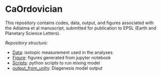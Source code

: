 # CaOrdovician
This repository contains codes, data, output, and figures associated with the Adiatma et al manuscript, submitted for publication to EPSL (Earth and Planetary Science Letters).

*Repository structure:*

- [Data](Data/): isotopic measurement used in the analyses
- [Figure](Figure/): figures generated from jupyter notebook
- [Scripts](Scripts/): python scripts to run mixing model
- [output_from_unity](output_from_unity/): Diagenesis model output
